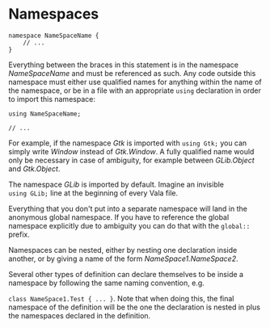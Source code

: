 # Namespaces

```vala
namespace NameSpaceName {
    // ...
}
```

Everything between the braces in this statement is in the namespace *NameSpaceName* and must be referenced as such. Any code outside this namespace must either use qualified names for anything within the name of the namespace, or be in a file with an appropriate `using` declaration in order to import this namespace: 

```vala
using NameSpaceName;

// ...
```

For example, if the namespace *Gtk* is imported with `using Gtk;` you can simply write *Window* instead of *Gtk.Window*. A fully qualified name would only be necessary in case of ambiguity, for example between *GLib.Object* and *Gtk.Object*. 

The namespace *GLib* is imported by default. Imagine an invisible `using GLib;` line at the beginning of every Vala file. 

Everything that you don't put into a separate namespace will land in the anonymous global namespace. If you have to reference the global namespace explicitly due to ambiguity you can do that with the `global::` prefix. 

Namespaces can be nested, either by nesting one declaration inside another, or by giving a name of the form *NameSpace1.NameSpace2*. 

Several other types of definition can declare themselves to be inside a namespace by following the same naming convention, e.g.

`class NameSpace1.Test { ... }`. Note that when doing this, the final namespace of the definition will be the one the declaration is nested in plus the namespaces declared in the definition. 

